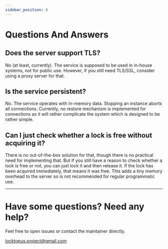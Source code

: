 ```yaml
---
sidebar_position: 8
---
```


# Questions And Answers

## Does the server support TLS?

No (at least, currently). The service is supposed to be used in in-house systems, not for public use. However, if you still need TLS/SSL, consider using a proxy server for that.

## Is the service persistent?

No. The service operates with in-memory data. Stopping an instance aborts all connections. Currently, no restore mechanism is implemented for connections as it will rather complicate the system which is designed to be rather simple.

## Can I just check whether a lock is free without acquiring it?

There is no out-of-the-box solution for that, though there is no practical need for implementing that. But if you still have a reason to check whether a lock is free or not, you can just lock it and then release it. If the lock has been acquired immediately, that means it was free. This adds a tiny memory overhead to the server so is not recommended for regular programmatic use.

---

# Have some questions? Need any help?

Feel free to open issues or contact the maintainer directly.

locktopus.project@gmail.com
